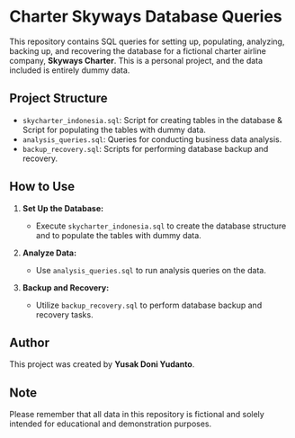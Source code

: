 # Charter Skyways Database Queries
This repository contains SQL queries for setting up, populating, analyzing, backing up, and recovering the database for a fictional charter airline company, **Skyways Charter**. This is a personal project, and the data included is entirely dummy data.

## Project Structure
- `skycharter_indonesia.sql`: Script for creating tables in the database & Script for populating the tables with dummy data.
- `analysis_queries.sql`: Queries for conducting business data analysis.
- `backup_recovery.sql`: Scripts for performing database backup and recovery.

## How to Use
1. **Set Up the Database:**
   - Execute `skycharter_indonesia.sql` to create the database structure and to populate the tables with dummy data.

2. **Analyze Data:**
   - Use `analysis_queries.sql` to run analysis queries on the data.

3. **Backup and Recovery:**
   - Utilize `backup_recovery.sql` to perform database backup and recovery tasks.

## Author
This project was created by **Yusak Doni Yudanto**.

## Note
Please remember that all data in this repository is fictional and solely intended for educational and demonstration purposes.

